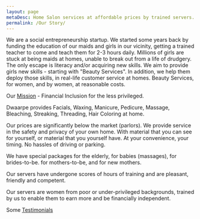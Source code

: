 ```yaml
---
layout: page
metaDesc: Home Salon services at affordable prices by trained servers. Facials, Waxing, Massage, Pedicure, Manicure. For women, by less privileged women. Helping them gain financial security. In the Delhi, Noida, Gurgaon, Ghaziabad, Faridabad region.
permalink: /Our Story/
---
```


We are a social entrepreneurship startup. We started some years back by funding the education of our maids and girls in our vicinity, getting a trained teacher to come and teach them for 2-3 hours daily. 
Millions of girls are stuck at being maids at homes, unable to break out from a life of drudgery. The only escape is literacy and/or acquiring new skills. We aim to provide girls new skills - starting with "Beauty Services". In addition, we help them deploy those skills, in real-life customer service at homes. Beauty Services, for women, and by women, at reasonable costs. 
<p>Our <a href="/Mission/">Mission</a> - Financial Inclusion for the less privileged.</p>

Dwaarpe provides Facials, Waxing, Manicure, Pedicure, Massage, Bleaching, Streaking, Threading, Hair Coloring at home.

Our prices are significantly below the market (parlors). We provide service in the safety and privacy of your own home. With material that you can see for yourself, or material that you yourself have. At your convenience, your timing. No hassles of driving or parking.

We have special packages for the elderly, for babies (massages), for brides-to-be. for mothers-to-be, and for new mothers.

Our servers have undergone scores of hours of training and are pleasant, friendly and competent.

Our servers are women from poor or under-privileged backgrounds, trained by us to enable them to earn more and be financially independent.
<p>Some <a href="/Testimonials/">Testimonials</a></p>

